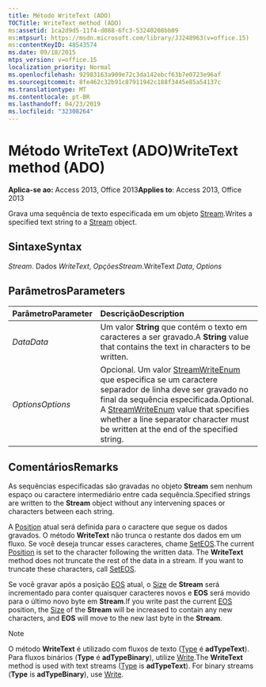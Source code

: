 ```yaml
---
title: Método WriteText (ADO)
TOCTitle: WriteText method (ADO)
ms:assetid: 1ca2d9d5-11f4-d088-6fc3-53240208bb09
ms:mtpsurl: https://msdn.microsoft.com/library/JJ248963(v=office.15)
ms:contentKeyID: 48543574
ms.date: 09/18/2015
mtps_version: v=office.15
localization_priority: Normal
ms.openlocfilehash: 92983163a909e72c3da142ebcf63b7e0723e96af
ms.sourcegitcommit: 8fe462c32b91c87911942c188f3445e85a54137c
ms.translationtype: MT
ms.contentlocale: pt-BR
ms.lasthandoff: 04/23/2019
ms.locfileid: "32308264"
---
```

# <a name="writetext-method-ado"></a><span data-ttu-id="935d3-102">Método WriteText (ADO)</span><span class="sxs-lookup"><span data-stu-id="935d3-102">WriteText method (ADO)</span></span>

<span data-ttu-id="935d3-103">**Aplica-se ao:** Access 2013, Office 2013</span><span class="sxs-lookup"><span data-stu-id="935d3-103">**Applies to**: Access 2013, Office 2013</span></span>

<span data-ttu-id="935d3-104">Grava uma sequência de texto especificada em um objeto [Stream](stream-object-ado.md).</span><span class="sxs-lookup"><span data-stu-id="935d3-104">Writes a specified text string to a [Stream](stream-object-ado.md) object.</span></span>

## <a name="syntax"></a><span data-ttu-id="935d3-105">Sintaxe</span><span class="sxs-lookup"><span data-stu-id="935d3-105">Syntax</span></span>

<span data-ttu-id="935d3-106">*Stream*. Dados *WriteText*, *Opções*</span><span class="sxs-lookup"><span data-stu-id="935d3-106">*Stream*.WriteText *Data*, *Options*</span></span>

## <a name="parameters"></a><span data-ttu-id="935d3-107">Parâmetros</span><span class="sxs-lookup"><span data-stu-id="935d3-107">Parameters</span></span>

|<span data-ttu-id="935d3-108">Parâmetro</span><span class="sxs-lookup"><span data-stu-id="935d3-108">Parameter</span></span>|<span data-ttu-id="935d3-109">Descrição</span><span class="sxs-lookup"><span data-stu-id="935d3-109">Description</span></span>|
|:--------|:----------|
|<span data-ttu-id="935d3-110">*Data*</span><span class="sxs-lookup"><span data-stu-id="935d3-110">*Data*</span></span> |<span data-ttu-id="935d3-111">Um valor **String** que contém o texto em caracteres a ser gravado.</span><span class="sxs-lookup"><span data-stu-id="935d3-111">A **String** value that contains the text in characters to be written.</span></span>|
|<span data-ttu-id="935d3-112">*Options*</span><span class="sxs-lookup"><span data-stu-id="935d3-112">*Options*</span></span> |<span data-ttu-id="935d3-p101">Opcional. Um valor [StreamWriteEnum](streamwriteenum.md) que especifica se um caractere separador de linha deve ser gravado no final da sequência especificada.</span><span class="sxs-lookup"><span data-stu-id="935d3-p101">Optional. A [StreamWriteEnum](streamwriteenum.md) value that specifies whether a line separator character must be written at the end of the specified string.</span></span>|

## <a name="remarks"></a><span data-ttu-id="935d3-115">Comentários</span><span class="sxs-lookup"><span data-stu-id="935d3-115">Remarks</span></span>

<span data-ttu-id="935d3-116">As sequências especificadas são gravadas no objeto **Stream** sem nenhum espaço ou caractere intermediário entre cada sequência.</span><span class="sxs-lookup"><span data-stu-id="935d3-116">Specified strings are written to the **Stream** object without any intervening spaces or characters between each string.</span></span>

<span data-ttu-id="935d3-p102">A [Position](position-property-ado.md) atual será definida para o caractere que segue os dados gravados. O método **WriteText** não trunca o restante dos dados em um fluxo. Se você deseja truncar esses caracteres, chame [SetEOS](seteos-method-ado.md).</span><span class="sxs-lookup"><span data-stu-id="935d3-p102">The current [Position](position-property-ado.md) is set to the character following the written data. The **WriteText** method does not truncate the rest of the data in a stream. If you want to truncate these characters, call [SetEOS](seteos-method-ado.md).</span></span>

<span data-ttu-id="935d3-120">Se você gravar após a posição [EOS](eos-property-ado.md) atual, o [Size](https://docs.microsoft.com/office/vba/access/concepts/miscellaneous/size-property-ado-stream) de **Stream** será incrementado para conter quaisquer caracteres novos e **EOS** será movido para o último novo byte em **Stream**.</span><span class="sxs-lookup"><span data-stu-id="935d3-120">If you write past the current [EOS](eos-property-ado.md) position, the [Size](https://docs.microsoft.com/office/vba/access/concepts/miscellaneous/size-property-ado-stream) of the **Stream** will be increased to contain any new characters, and **EOS** will move to the new last byte in the **Stream**.</span></span>

> [!NOTE]
> <span data-ttu-id="935d3-p103">O método **WriteText** é utilizado com fluxos de texto ([Type](type-property-ado-stream.md) é **adTypeText**). Para fluxos binários (**Type** é **adTypeBinary**), utilize [Write](write-method-ado.md).</span><span class="sxs-lookup"><span data-stu-id="935d3-p103">The **WriteText** method is used with text streams ([Type](type-property-ado-stream.md) is **adTypeText**). For binary streams (**Type** is **adTypeBinary**), use [Write](write-method-ado.md).</span></span>



